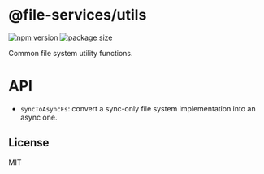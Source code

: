 # @file-services/utils

[![npm version](https://img.shields.io/npm/v/@file-services/utils.svg)](https://www.npmjs.com/package/@file-services/utils)
[![package size](https://img.shields.io/bundlephobia/minzip/@file-services/utils)](https://bundlephobia.com/result?p=@file-services/utils)

Common file system utility functions.

# API

- `syncToAsyncFs`: convert a sync-only file system implementation into an async one.

## License

MIT

